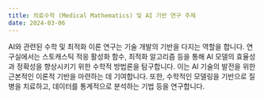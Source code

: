 ```yaml
---
title: 의료수학 (Medical Mathematics) 및 AI 기반 연구 주제
date: 2024-03-06
---
```



<!--more-->

AI와 관련된 수학 및 최적화 이론 연구는 기술 개발의 기반을 다지는 역할을 합니다. 연구실에서는 스토캐스틱 적응 활성화 함수, 최적화 알고리즘 등을 통해 AI 모델의 효율성과 정확성을 향상시키기 위한 수학적 방법론을 탐구합니다. 이는 AI 기술의 발전을 위한 근본적인 이론적 기반을 마련하는 데 기여합니다. 또한, 수학적인 모델링을 기반으로 질병을 치료하고, 데이터를 통계적으로 분석하는 기법 등을 연구합니다.
